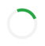 <html lang="id">
<head>
  <meta charset="UTF-8">
  <meta name="viewport" content="width=device-width, initial-scale=1.0">
  <title>SobatNoka 🌾 | Bersama Membangun Pertanian Modern</title>
  <style>
    body {
      font-family: 'Poppins', sans-serif;
      margin: 0;
      background: #f9fff9;
      color: #333;
    }

    /* === HEADER === */
    .navbar {
      display: flex;
      justify-content: space-between;
      align-items: center;
      background: #28a745;
      color: #fff;
      padding: 12px 20px;
      position: fixed;
      top: 0;
      width: 100%;
      z-index: 1000;
      box-shadow: 0 2px 6px rgba(0,0,0,0.2);
      transition: top 0.4s ease;
    }

    .logo {
      font-size: 20px;
      font-weight: bold;
    }

    .nav-links {
      display: flex;
      gap: 20px;
    }

    .nav-links a {
      color: #fff;
      text-decoration: none;
      font-weight: 600;
    }

    .menu-toggle {
      display: none;
      font-size: 24px;
      background: none;
      border: none;
      color: #fff;
      cursor: pointer;
    }

    @media (max-width: 768px) {
      .nav-links {
        display: none;
        flex-direction: column;
        position: absolute;
        top: 60px;
        right: 15px;
        background: #28a745;
        border-radius: 10px;
        padding: 10px;
        box-shadow: 0 4px 10px rgba(0,0,0,0.2);
      }

      .nav-links.active {
        display: flex;
        animation: fadeInMenu 0.3s ease forwards;
      }

      @keyframes fadeInMenu {
        from { opacity: 0; transform: translateY(-10px); }
        to { opacity: 1; transform: translateY(0); }
      }

      .menu-toggle {
        display: block;
      }
    }

    /* === HERO === */
    section {
      padding: 80px 20px;
      text-align: center;
    }

    #home {
      background: linear-gradient(135deg, #28a745, #85e085);
      color: white;
      padding-top: 120px;
      padding-bottom: 120px;
    }

    h1 {
      font-size: 36px;
    }

    h2 {
      color: #28a745;
      font-size: 28px;
    }

    /* === PRODUK === */
    .produk-grid {
      display: grid;
      grid-template-columns: repeat(auto-fit, minmax(220px, 1fr));
      gap: 20px;
      margin-top: 40px;
    }

    .produk-card {
      background: white;
      border-radius: 16px;
      padding: 20px;
      box-shadow: 0 2px 8px rgba(0,0,0,0.1);
      transition: transform 0.3s;
    }

    .produk-card:hover {
      transform: translateY(-5px);
    }

    /* === KEUNTUNGAN === */
    ul {
      list-style: none;
      padding: 0;
      max-width: 600px;
      margin: 20px auto;
      text-align: left;
    }

    ul li {
      background: #e8ffe8;
      margin: 10px 0;
      padding: 10px 15px;
      border-radius: 10px;
    }

    /* === VIDEO SECTION === */
    .video-section {
      text-align: center;
      padding: 60px 20px;
      background: #f8fff8;
    }

    .video-container {
      max-width: 800px;
      margin: 0 auto;
      border-radius: 16px;
      overflow: hidden;
      box-shadow: 0 4px 12px rgba(0,0,0,0.2);
    }

    .video-container video {
      width: 100%;
      height: auto;
      display: block;
    }

    /* === FORM === */
    form {
      display: flex;
      flex-direction: column;
      align-items: center;
      gap: 15px;
      max-width: 400px;
      margin: 0 auto;
    }

    input, button {
      width: 100%;
      padding: 10px;
      border-radius: 8px;
      border: 1px solid #ccc;
      font-size: 16px;
    }

    button {
      background: #28a745;
      color: white;
      font-weight: bold;
      border: none;
      cursor: pointer;
      transition: background 0.3s;
    }

    button:hover {
      background: #218838;
    }

    /* === POPUP === */
    .popup-overlay {
      display: none;
      position: fixed;
      top: 0; left: 0;
      width: 100%; height: 100%;
      background: rgba(0,0,0,0.5);
      justify-content: center;
      align-items: center;
      z-index: 5000;
    }

    .popup-box {
      background: #28a745;
      color: #fff;
      padding: 30px;
      border-radius: 16px;
      text-align: center;
      max-width: 320px;
      transform: scale(0.8);
      opacity: 0;
      animation: fadeInScale 0.4s ease forwards;
    }

    .popup-error {
      background: #dc3545;
    }

    @keyframes fadeInScale {
      0% { transform: scale(0.8); opacity: 0; }
      100% { transform: scale(1); opacity: 1; }
    }

    .close-btn {
      margin-top: 15px;
      padding: 10px 20px;
      border: none;
      border-radius: 8px;
      cursor: pointer;
      background: #fff;
      color: #28a745;
      font-weight: 600;
    }

    .error-btn {
      color: #dc3545;
    }
  </style>
</head>

<body>
  <!-- HEADER -->
  <header class="navbar" id="navbar">
    <div class="logo">🌾 <b>SobatNoka</b></div>
    <button class="menu-toggle" id="menuToggle">☰</button>
    <nav id="navMenu" class="nav-links">
      <a href="#home">Beranda</a>
      <a href="#produk">Produk</a>
      <a href="#keuntungan">Keuntungan</a>
      <a href="#daftar">Daftar</a>
    </nav>
  </header>

  <!-- HERO -->
  <section id="home">
    <h1>Selamat Datang di SobatNoka 🌱</h1>
    <p>Bersama membangun pertanian modern dengan solusi digital terintegrasi.</p>
  </section>

  <!-- PRODUK -->
  <section id="produk">
    <h2>Produk SobatNoka</h2>
    <div class="produk-grid">
      <div class="produk-card"><h3>TaniPintar</h3><p>Solusi digital cerdas untuk pertanian presisi.</p></div>
      <div class="produk-card"><h3>TaniLink</h3><p>Konektivitas antar pelaku agribisnis dengan efisien.</p></div>
      <div class="produk-card"><h3>BioGrow</h3><p>Pupuk organik modern berbasis bioteknologi.</p></div>
      <div class="produk-card"><h3>BibitKu</h3><p>Pusat distribusi benih dan bibit unggul untuk petani.</p></div>
    </div>
  </section>

  <!-- KEUNTUNGAN -->
  <section id="keuntungan">
    <h2>Keuntungan Menjadi SobatNoka</h2>
    <ul>
      <li>🌿 Akses pelatihan dan teknologi pertanian terbaru</li>
      <li>🤝 Terhubung dengan komunitas petani modern</li>
      <li>💰 Akses modal dan pasar lebih mudah</li>
      <li>📊 Data dan insight untuk meningkatkan hasil panen</li>
    </ul>
  </section>

  <!-- VIDEO -->
  <section id="video" class="video-section">
    <h2>Kenali SobatNoka Lebih Dekat 🎥</h2>
    <p>Tonton video singkat tentang bagaimana SobatNoka membantu petani dan ekosistem pertanian modern.</p>
    <div class="video-container">
      <video controls autoplay muted loop>
        <source src="https://raw.githubusercontent.com/sobatnoka/sobatnoka.github.io/3a3335eb1f203eef80cb271ce8adca74f329d758/f03b0fd5d784e018fbde2b67eaad6ce2_1761736116714.mp4" type="video/mp4">
        Browser kamu tidak mendukung video.
      </video>
    </div>
  </section>

  <!-- FORM PENDAFTARAN -->
  <section id="daftar">
    <h2>Daftar SobatNoka Sekarang</h2>
    <form id="sobatNokaForm">
      <input type="text" name="nama" placeholder="Nama Lengkap" required>
      <input type="email" name="email" placeholder="Email" required>
      <input type="tel" name="telepon" placeholder="No. Telepon" required>
      <button type="submit">Daftar Sekarang</button>
    </form>
  </section>

  <!-- POPUP -->
  <div id="successModal" class="popup-overlay">
    <div class="popup-box">
      <h3>✅ Pendaftaran Berhasil</h3>
      <p>Selamat bergabung bersama <b>SobatNoka</b> 🌱</p>
      <button onclick="closeModal('successModal')" class="close-btn">Tutup</button>
    </div>
  </div>

  <div id="errorModal" class="popup-overlay">
    <div class="popup-box popup-error">
      <h3>❌ Gagal Mengirim</h3>
      <p>Terjadi kesalahan. Mohon coba lagi nanti.</p>
      <button onclick="closeModal('errorModal')" class="close-btn error-btn">Tutup</button>
    </div>
  </div>

  <script>
    // MENU MOBILE
    const menuToggle = document.getElementById("menuToggle");
    const navMenu = document.getElementById("navMenu");
    const navbar = document.getElementById("navbar");

    menuToggle.addEventListener("click", () => {
      navMenu.classList.toggle("active");
    });

    // AUTO HIDE HEADER
    let lastScrollTop = 0;
    window.addEventListener("scroll", () => {
      const scrollTop = window.pageYOffset || document.documentElement.scrollTop;
      if (scrollTop > lastScrollTop && scrollTop > 60) navbar.style.top = "-80px";
      else navbar.style.top = "0";
      lastScrollTop = scrollTop <= 0 ? 0 : scrollTop;
    });

    // FORM GOOGLE SHEETS
    document.getElementById("sobatNokaForm").addEventListener("submit", function(e){
      e.preventDefault();
      let data={nama:this.nama.value,email:this.email.value,telepon:this.telepon.value};

      fetch("https://script.google.com/macros/s/AKfycbyMbVgcE2OwAd-INaIIDhLHfXHqTQgwL-8jTCGUQF8kGCMxBjMUz9rVgYXR0zzxWGO6/exec",{
        method:"POST",
        body:JSON.stringify(data)
      })
      .then(res=>res.text())
      .then(res=>{
        document.getElementById("successModal").style.display="flex";
        this.reset();
      })
      .catch(err=>{
        document.getElementById("errorModal").style.display="flex";
      });
    });

    function closeModal(id){
      document.getElementById(id).style.display="none";
    }
  </script>
</body>
</html>

<!DOCTYPE html>
<html lang="id">
<head>
  <meta charset="UTF-8" />
  <meta name="viewport" content="width=device-width, initial-scale=1.0" />
  <title>E-Book Pertanian Edukatif</title>
  <link href="https://cdn.jsdelivr.net/npm/tailwindcss@2.2.19/dist/tailwind.min.css" rel="stylesheet">
  <style>
    body {
      font-family: "Poppins", sans-serif;
    }
  </style>
</head>
<body class="bg-green-50 text-gray-800">

  <!-- Header -->
  <header class="bg-green-700 text-white text-center py-4 text-2xl font-bold shadow">
    📗 E-Book Pertanian Edukatif
  </header>

  <!-- Main Content -->
  <main class="max-w-6xl mx-auto p-4">
    <section id="ebookList" class="grid sm:grid-cols-2 md:grid-cols-3 gap-6"></section>

    <section id="viewer" class="hidden mt-6">
      <button id="backBtn" class="mb-4 bg-green-700 text-white px-4 py-2 rounded hover:bg-green-800 transition">⬅ Kembali</button>
      <iframe id="pdfViewer" class="w-full h-[80vh] border rounded-xl shadow" src=""></iframe>
    </section>
  </main>

  <!-- Footer -->
  <footer class="text-center py-4 text-sm text-gray-600">
    © 2025 Edukasi Pertanian Indonesia 🌾 | SobatNoka
  </footer>

  <script>
    const ebookListDiv = document.getElementById("ebookList");
    const viewer = document.getElementById("viewer");
    const pdfViewer = document.getElementById("pdfViewer");
    const backBtn = document.getElementById("backBtn");

    // Ganti URL ini ke file JSON di repo GitHub kamu
    const ebookListURL = "https://github.com/sobatnoka/sobatnoka.github.io/blob/ddbcd6ee2ea12c93c86db41fa02e2e0d0dd1d987/Hortikultura_Level1_Dasar.pdf";

    async function loadEbooks() {
      try {
        const response = await fetch(ebookListURL);
        const ebooks = await response.json();

        ebookListDiv.innerHTML = ebooks.map(e => `
          <div class="bg-white p-5 rounded-xl shadow hover:shadow-lg transition transform hover:-translate-y-1 cursor-pointer"
               onclick="openEbook('${e.url}')">
            <div class="h-40 bg-green-100 flex items-center justify-center rounded-lg mb-3">
              <span class="text-4xl">📘</span>
            </div>
            <h3 class="text-lg font-bold mb-1 text-green-800">${e.title}</h3>
            <p class="text-sm text-gray-600">${e.desc}</p>
          </div>
        `).join('');
      } catch (err) {
        ebookListDiv.innerHTML = `<p class="text-red-600 text-center">❌ Gagal memuat daftar eBook dari GitHub.</p>`;
        console.error(err);
      }
    }

    function openEbook(url) {
      viewer.classList.remove("hidden");
      ebookListDiv.classList.add("hidden");
      pdfViewer.src = url;
    }

    backBtn.addEventListener("click", () => {
      viewer.classList.add("hidden");
      ebookListDiv.classList.remove("hidden");
      pdfViewer.src = "";
    });

    loadEbooks();
  </script>
</body>
</html>


<!DOCTYPE html>
<html lang="id">
<head>
  <meta charset="UTF-8" />
  <meta name="viewport" content="width=device-width, initial-scale=1.0" />
  <title>Kuis Edukasi Pertanian 🌾</title>
  <style>
    body {
      font-family: 'Poppins', sans-serif;
      background: linear-gradient(to bottom right, #8bc34a, #558b2f);
      color: #fff;
      text-align: center;
      margin: 0;
      padding: 0;
    }
    .container {
      max-width: 500px;
      margin: 50px auto;
      background: rgba(0, 0, 0, 0.25);
      padding: 20px;
      border-radius: 20px;
      box-shadow: 0 4px 8px rgba(0, 0, 0, 0.3);
    }
    button {
      background: #33691e;
      color: #fff;
      border: none;
      padding: 10px 20px;
      margin: 10px;
      border-radius: 10px;
      cursor: pointer;
      transition: 0.3s;
    }
    button:hover {
      background: #689f38;
    }
    select {
      padding: 8px;
      border-radius: 8px;
      border: none;
      margin-bottom: 20px;
    }
    .leaderboard {
      background: rgba(255, 255, 255, 0.1);
      border-radius: 10px;
      padding: 10px;
      margin-top: 20px;
    }
    .timer {
      font-size: 20px;
      background: rgba(0, 0, 0, 0.3);
      padding: 8px 15px;
      display: inline-block;
      border-radius: 10px;
      margin-bottom: 10px;
    }
    h1, h2, h3 {
      margin-bottom: 15px;
    }
  </style>
</head>
<body>
  <div class="container">
    <h1>🌾 Kuis Edukasi Pertanian</h1>

    <div id="category-container">
      <h2>Pilih Kategori</h2>
      <select id="categorySelect">
        <option value="">-- Pilih Kategori --</option>
        <option value="tanaman">🌱 Tanaman</option>
        <option value="peternakan">🐄 Peternakan</option>
        <option value="perikanan">🐟 Perikanan</option>
        <option value="hortikultura">🌼 Hortikultura</option>
      </select><br />
      <button onclick="startCategory()">Mulai Kuis</button>
    </div>

    <div id="quiz-container" style="display: none">
      <div class="timer">⏳ Waktu: <span id="time">20</span> detik</div>
      <h2 id="question"></h2>
      <button onclick="answer(true)">Benar</button>
      <button onclick="answer(false)">Salah</button>
    </div>

    <div id="result" style="display: none">
      <h2>Skor Akhir: <span id="score"></span></h2>
      <button onclick="restartQuiz()">Ulangi</button>
      <button id="shareBtn">📲 Bagikan ke WhatsApp</button>
    </div>

    <div class="leaderboard" id="leaderboard" style="display: none">
      <h3>🏆 Papan Peringkat <span id="categoryName"></span></h3>
      <ul id="leaderList"></ul>
    </div>
  </div>

  <script>
    const allQuestions = {
      tanaman: [
        { text: "Padi adalah tanaman pangan utama di Indonesia.", correct: true },
        { text: "Jagung termasuk tanaman hortikultura.", correct: false },
        { text: "Tanaman kedelai memerlukan lahan yang tergenang air.", correct: false },
        { text: "Pupuk NPK mengandung unsur Nitrogen, Fosfor, dan Kalium.", correct: true },
        { text: "Tebu digunakan untuk menghasilkan gula.", correct: true },
        { text: "Singkong termasuk tanaman buah.", correct: false }
      ],
      peternakan: [
        { text: "Sapi merupakan hewan ruminansia.", correct: true },
        { text: "Ayam termasuk hewan herbivora.", correct: false },
        { text: "Kambing tidak bisa mencerna rumput.", correct: false },
        { text: "Peternakan modern menggunakan sistem kandang tertutup (closed house).", correct: true },
        { text: "Susu sapi tidak mengandung protein.", correct: false },
        { text: "Ayam pedaging disebut broiler.", correct: true }
      ],
      perikanan: [
        { text: "Ikan lele hidup di air asin.", correct: false },
        { text: "Udang vaname termasuk jenis udang air laut.", correct: true },
        { text: "Kolam terpal bisa digunakan untuk budidaya ikan nila.", correct: true },
        { text: "Pakan ikan harus mengandung protein tinggi.", correct: true },
        { text: "Aerator digunakan untuk meningkatkan oksigen dalam air.", correct: true },
        { text: "Tambak udang hanya bisa dibuat di pegunungan.", correct: false }
      ],
      hortikultura: [
        { text: "Cabai, tomat, dan bawang termasuk tanaman hortikultura.", correct: true },
        { text: "Mangga termasuk tanaman semusim.", correct: false },
        { text: "Sayuran daun termasuk kelompok tanaman hortikultura.", correct: true },
        { text: "Pupuk kandang tidak boleh digunakan untuk tanaman hortikultura.", correct: false },
        { text: "Hortikultura mencakup tanaman buah, sayur, dan bunga.", correct: true },
        { text: "Kentang termasuk tanaman serealia.", correct: false }
      ]
    };

    let current = 0;
    let score = 0;
    let selectedCategory = "";
    let questions = [];
    let timer;
    let timeLeft = 20;

    function shuffle(array) {
      return array.sort(() => Math.random() - 0.5);
    }

    function startCategory() {
      const category = document.getElementById("categorySelect").value;
      if (!category) return alert("Pilih kategori dulu!");
      selectedCategory = category;
      questions = shuffle([...allQuestions[category]]).slice(0, 5);
      document.getElementById("category-container").style.display = "none";
      document.getElementById("quiz-container").style.display = "block";
      document.getElementById("leaderboard").style.display = "block";
      document.getElementById("categoryName").textContent = category.toUpperCase();
      showQuestion();
      renderLeaderboard();
    }

    function startTimer() {
      clearInterval(timer);
      timeLeft = 20;
      document.getElementById("time").textContent = timeLeft;
      timer = setInterval(() => {
        timeLeft--;
        document.getElementById("time").textContent = timeLeft;
        if (timeLeft <= 0) {
          clearInterval(timer);
          current++;
          showQuestion();
        }
      }, 1000);
    }

    function showQuestion() {
      if (current < questions.length) {
        document.getElementById("question").textContent = questions[current].text;
        startTimer();
      } else {
        clearInterval(timer);
        endQuiz();
      }
    }

    function answer(choice) {
      if (choice === questions[current].correct) score++;
      current++;
      clearInterval(timer);
      showQuestion();
    }

    function endQuiz() {
      document.getElementById("quiz-container").style.display = "none";
      document.getElementById("result").style.display = "block";
      document.getElementById("score").textContent = `${score} / ${questions.length}`;
      const name = prompt("Masukkan nama kamu untuk papan peringkat:");
      if (name) {
        const leaderboardKey = `leaderboard_${selectedCategory}`;
        const leaderboard = JSON.parse(localStorage.getItem(leaderboardKey) || "[]");
        leaderboard.push({ name, score });
        leaderboard.sort((a, b) => b.score - a.score);
        localStorage.setItem(leaderboardKey, JSON.stringify(leaderboard));
      }
      renderLeaderboard();

      // Tombol share
      document.getElementById("shareBtn").onclick = () => {
        const text = `Aku baru dapat skor ${score}/${questions.length} di Kuis Edukasi Pertanian 🌾 kategori ${selectedCategory.toUpperCase()}! Coba kamu juga!`;
        const url = `https://api.whatsapp.com/send?text=${encodeURIComponent(text)}`;
        window.open(url, "_blank");
      };
    }

    function restartQuiz() {
      current = 0;
      score = 0;
      questions = shuffle([...allQuestions[selectedCategory]]).slice(0, 5);
      document.getElementById("result").style.display = "none";
      document.getElementById("quiz-container").style.display = "block";
      showQuestion();
    }

    function renderLeaderboard() {
      const leaderboardKey = `leaderboard_${selectedCategory}`;
      const leaderboard = JSON.parse(localStorage.getItem(leaderboardKey) || "[]");
      document.getElementById("leaderList").innerHTML = leaderboard
        .slice(0, 5)
        .map(p => `<li>${p.name} - ${p.score} poin</li>`)
        .join("");
    }
  </script>
</body>
</html>


<html lang="id">
<head>
  <meta charset="UTF-8">
  <meta name="viewport" content="width=device-width, initial-scale=1.0">
  <title>SobatNoka - Bersama Tumbuh Lebih Pintar</title>
  <link href="https://fonts.googleapis.com/css2?family=Poppins:wght@400;600&display=swap" rel="stylesheet">
  <style>
    body {margin:0;font-family:'Poppins',sans-serif;scroll-behavior:smooth;transition:background .3s,color .3s;}
    header{position:fixed;top:0;left:0;right:0;background:#fff;z-index:1000;display:flex;justify-content:space-between;align-items:center;padding:15px 30px;box-shadow:0 2px 6px rgba(0,0,0,.1);}
 /* === Header Umum === */
.navbar {
  display: flex;
  justify-content: space-between;
  align-items: center;
  background: #28a745;
  color: #fff;
  padding: 12px 20px;
  position: sticky;
  top: 0;
  z-index: 1000;
  box-shadow: 0 2px 6px rgba(0,0,0,0.2);
}

.logo {
  font-size: 20px;
  font-weight: bold;
}

/* === Menu Desktop === */
.nav-links {
  display: flex;
  gap: 20px;
}

.nav-links a {
  color: #fff;
  text-decoration: none;
  font-weight: 600;
  transition: color 0.2s;
}

.nav-links a:hover {
  color: #d4ffd6;
}

/* === Tombol Menu (HP) === */
.menu-toggle {
  display: none;
  font-size: 24px;
  background: none;
  border: none;
  color: #fff;
  cursor: pointer;
}

/* === Mode Mobile === */
@media (max-width: 768px) {
  .nav-links {
    display: none; /* sembunyikan menu */
    flex-direction: column;
    position: absolute;
    top: 60px;
    right: 15px;
    background: #28a745;
    border-radius: 10px;
    padding: 10px;
    box-shadow: 0 4px 10px rgba(0,0,0,0.2);
  }

  .nav-links a {
    padding: 10px;
    border-bottom: 1px solid rgba(255,255,255,0.3);
  }

  .nav-links a:last-child {
    border-bottom: none;
  }

  .menu-toggle {
    display: block; /* tampilkan tombol menu */
  }

  /* Saat aktif */
  .nav-links.active {
    display: flex;
    animation: fadeInMenu 0.3s ease forwards;
  }

  @keyframes fadeInMenu {
    from { opacity: 0; transform: translateY(-10px); }
    to { opacity: 1; transform: translateY(0); }
  }
}   header.dark{background:#222;color:#fff;}
    header a{margin:0 10px;text-decoration:none;color:inherit;font-weight:600;}
    section{padding:100px 20px;min-height:100vh;}
center/cover no-repeat;display:flex;align-items:center;justify-content:center;flex-direction:column;color:#fff;text-align:center;}
    .hero h1{font-size:3rem;margin:0;}
    .typing{border-right:2px solid #fff;white-space:nowrap;overflow:hidden;animation:typing 4s steps(30,end) infinite alternate;}
    @keyframes typing{from{width:0}to{width:100%}}
    .services{display:grid;grid-template-columns:repeat(auto-fit,minmax(250px,1fr));gap:20px;}
    .card{background:#fff;padding:20px;border-radius:12px;box-shadow:0 4px 8px rgba(0,0,0,.1);transition:.3s;opacity:0;transform:translateY(30px);}
    .card.visible{opacity:1;transform:translateY(0);transition:all .6s ease-in-out;}
    .card:hover{transform:scale(1.05);box-shadow:0 6px 12px rgba(0,0,0,.2);}
    form{max-width:400px;margin:auto;display:flex;flex-direction:column;gap:15px;}
    input,button{padding:12px;border-radius:8px;border:1px solid #ccc;font-size:1rem;}
    button{background:#28a745;color:#fff;border:none;cursor:pointer;}
    button:hover{background:#218838;}
    footer{background:#222;color:#fff;padding:40px 20px;text-align:center;}
    .scroll-progress{position:fixed;top:0;left:0;height:5px;background:#28a745;width:0;z-index:2000;}
    #backToTop{position:fixed;bottom:30px;right:30px;background:#28a745;color:#fff;border:none;padding:12px 15px;border-radius:50%;cursor:pointer;display:none;}
    #loader{position:fixed;top:0;left:0;width:100%;height:100%;background:#fff;display:flex;justify-content:center;align-items:center;z-index:3000;}
    #loader div{border:6px solid #f3f3f3;border-top:6px solid #28a745;border-radius:50%;width:50px;height:50px;animation:spin 1s linear infinite;}
    @keyframes spin{100%{transform:rotate(360deg)}}
    body.dark{background:#111;color:#eee;}
    body.dark .card{background:#333;color:#eee;}
  </style>
</head>
  <script>
  // Toggle menu di layar kecil
  const menuToggle = document.getElementById("menuToggle");
  const navMenu = document.getElementById("navMenu");

  menuToggle.addEventListener("click", () => {
    navMenu.classList.toggle("active");
  });
</script>
<body>
  <!-- Loading Screen -->
  <div id="loader"><div></div></div>
  <!-- Scroll progress bar -->
  <div class="scroll-progress" id="scrollBar"></div>

  <!-- Header -->
  <header id="navbar">
    <div class="logo"><strong>SobatNoka</strong></div>
    <nav>
      <a href="#layanan">Layanan</a>
      <a href="#keuntungan">Keuntungan</a>
      <a href="#testimoni">Testimoni</a>
      <a href="#daftar">Daftar</a>
      <a href="#artikel">Artikel</a>
      <a href="#faq">FAQ</a>
      <a href="#kontak">Kontak</a>
    </nav>
  </header>

  <!-- Hero -->
  <section class="hero">
    <h1>SobatNoka</h1>
    <h2 class="typing">Bersama Tumbuh Lebih Pintar...</h2>
  </section>

  <!-- Layanan -->
  <section id="layanan">
    <h2>Layanan SobatNoka</h2>
    <div class="services">
      <div class="card">🌾 <h3>TaniPintar</h3><p>Solusi digital untuk petani agar lebih produktif dan efisien.</p></div>
      <div class="card">🔗 <h3>TaniLink</h3><p>Menghubungkan petani dengan pasar dan pembeli langsung.</p></div>
      <div class="card">🌱 <h3>BioGrow</h3><p>Pupuk organik dan bioteknologi ramah lingkungan.</p></div>
      <div class="card">🌿 <h3>BibitKu</h3><p>Penyediaan bibit unggul dan berkualitas.</p></div>
    </div>
  </section>

  <!-- Keuntungan -->
  <section id="keuntungan">
    <h2>Keuntungan Bergabung SobatNoka</h2>
    <ul>
      <li>Akses teknologi pertanian modern</li>
      <li>Jaringan pasar yang luas</li>
      <li>Bimbingan dan komunitas petani</li>
      <li>Dukungan finansial dan bibit unggul</li>
    </ul>
  </section>

  <!-- Testimoni -->
  <section id="testimoni">
    <h2>Testimoni Petani</h2>
    <blockquote>“Sejak gabung SobatNoka, hasil panen saya meningkat 2x lipat!”</blockquote>
    <cite>- Budi, Petani Cabai</cite>
  </section>

  <!-- Form Daftar -->
  <section id="daftar">
    <h2>Daftar SobatNoka Sekarang</h2>
    <form id="sobatNokaForm">
      <input type="text" name="nama" placeholder="Nama Lengkap" required>
      <input type="email" name="email" placeholder="Email" required>
      <input type="tel" name="telepon" placeholder="No. Telepon" required>
      <button type="submit">Daftar Sekarang</button>
    </form>
  </section>

  <!-- Artikel -->
  <section id="artikel">
    <h2>Artikel Terbaru</h2>
    <p>Tips pertanian, inovasi teknologi, dan cerita sukses petani bersama SobatNoka.</p>
  </section>

  <!-- FAQ -->
  <section id="faq">
    <h2>FAQ</h2>
    <p><strong>Tanya:</strong> Apakah SobatNoka berbayar?<br><strong>Jawab:</strong> Tidak, gratis untuk semua petani.</p>
  </section>

  <!-- Footer -->
  <footer id="kontak">
    <p>🌱 SobatNoka © 2025 | Bersama Tumbuh Lebih Pintar</p>
    <p>
      <a href="#">Facebook</a> | 
      <a href="#">Instagram</a> | 
      <a href="#">YouTube</a>
    </p>
    <iframe src="https://www.google.com/maps/embed?pb=!1m18!..." width="100%" height="200" style="border:0;" allowfullscreen="" loading="lazy"></iframe>
  </footer>

  <button id="backToTop">⬆️</button>

  <script>
    // Loader
    window.onload=function(){document.getElementById("loader").style.display="none";};
    // Dark mode
    const toggle=document.getElementById("darkToggle");
    toggle.addEventListener("click",()=>{document.body.classList.toggle("dark");document.getElementById("navbar").classList.toggle("dark");});
    // Scroll progress
    window.onscroll=function(){
      let winScroll=document.body.scrollTop||document.documentElement.scrollTop;
      let height=document.documentElement.scrollHeight-document.documentElement.clientHeight;
      let scrolled=(winScroll/height)*100;
      document.getElementById("scrollBar").style.width=scrolled+"%";
      document.getElementById("backToTop").style.display=winScroll>200?"block":"none";
      document.querySelectorAll(".card").forEach(c=>{
        let pos=c.getBoundingClientRect().top;
        let winH=window.innerHeight;
        if(pos<winH-50){c.classList.add("visible");}
      });
    };
    // Back to top
    document.getElementById("backToTop").onclick=()=>{window.scrollTo({top:0,behavior:'smooth'});};

    // Form Google Sheets Integration
    document.getElementById("sobatNokaForm").addEventListener("submit", function(e){
      e.preventDefault();
      let data={nama:this.nama.value,email:this.email.value,telepon:this.telepon.value};
      fetch("https://script.google.com/macros/s/AKfycbyMbVgcE2OwAd-INaIIDhLHfXHqTQgwL-8jTCGUQF8kGCMxBjMUz9rVgYXR0zzxWGO6/exec",{
        method:"POST",
        body:JSON.stringify(data)
      })
      .then(res=>res.text())
      .then(res=>{
        alert("✅ Pendaftaran berhasil! Data tersimpan di Google Sheets.");
        this.reset();
      })
      .catch(err=>alert("❌ Terjadi kesalahan, coba lagi."));
    });
  </script>
  <!-- Form Daftar -->
<section id="daftar">
  <h2>Daftar SobatNoka Sekarang</h2>
  <form id="sobatNokaForm">
    <input type="text" name="nama" placeholder="Nama Lengkap" required>
    <input type="email" name="email" placeholder="Email" required>
    <input type="tel" name="telepon" placeholder="No. Telepon" required>
    <button type="submit">Daftar Sekarang</button>
  </form>
</section>

<!-- Popup Modal Sukses -->
<div id="successModal" class="popup-overlay">
  <div class="popup-box popup-success">
    <h3>✅ Pendaftaran Berhasil</h3>
    <p>Selamat bergabung bersama <b>SobatNoka</b> 🌱</p>
    <button onclick="closeModal('successModal')" class="close-btn">Tutup</button>
  </div>
</div>

<!-- Popup Modal Error -->
<div id="errorModal" class="popup-overlay">
  <div class="popup-box popup-error">
    <h3>❌ Gagal Mengirim</h3>
    <p>Terjadi kesalahan. Mohon coba lagi nanti.</p>
    <button onclick="closeModal('errorModal')" class="close-btn error-btn">Tutup</button>
  </div>
</div>

<style>
  /* Popup Overlay */
  .popup-overlay {
    display: none;
    position: fixed;
    top: 0; left: 0;
    width: 100%; height: 100%;
    background: rgba(0,0,0,0.5);
    justify-content: center;
    align-items: center;
    z-index: 5000;
  }

  /* Popup Box */
  .popup-box {
    background: #28a745;
    color: #fff;
    padding: 30px;
    border-radius: 16px;
    text-align: center;
    max-width: 320px;
    transform: scale(0.8);
    opacity: 0;
    animation: fadeInScale 0.4s ease forwards;
  }

  .popup-error {
    background: #dc3545;
  }

  @keyframes fadeInScale {
    0% { transform: scale(0.8); opacity: 0; }
    100% { transform: scale(1); opacity: 1; }
  }

  .close-btn {
    margin-top: 15px;
    padding: 10px 20px;
    border: none;
    border-radius: 8px;
    cursor: pointer;
    background: #fff;
    color: #28a745;
    font-weight: 600;
  }

  .error-btn {
    color: #dc3545;
  }

  .close-btn:hover {
    opacity: 0.8;
  }
</style>

<script>
  // Form Google Sheets Integration + Popup Modal Animasi
  document.getElementById("sobatNokaForm").addEventListener("submit", function(e){
    e.preventDefault();
    let data={nama:this.nama.value,email:this.email.value,telepon:this.telepon.value};

    fetch("https://script.google.com/macros/s/AKfycbyMbVgcE2OwAd-INaIIDhLHfXHqTQgwL-8jTCGUQF8kGCMxBjMUz9rVgYXR0zzxWGO6/exec",{
      method:"POST",
      body:JSON.stringify(data)
    })
    .then(res=>res.text())
    .then(res=>{
      document.getElementById("successModal").style.display="flex"; // tampilkan popup sukses
      this.reset();
    })
    .catch(err=>{
      document.getElementById("errorModal").style.display="flex"; // tampilkan popup error
    });
  });

  function closeModal(id){
    document.getElementById(id).style.display="none";
  }
</script>
</body>
</html>
